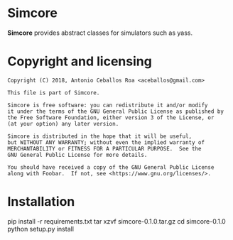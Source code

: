 # Simcore

**Simcore** provides abstract classes for simulators such as yass.

# Copyright and licensing

    Copyright (C) 2018, Antonio Ceballos Roa <aceballos@gmail.com>

    This file is part of Simcore.

    Simcore is free software: you can redistribute it and/or modify
    it under the terms of the GNU General Public License as published by
    the Free Software Foundation, either version 3 of the License, or
    (at your option) any later version.

    Simcore is distributed in the hope that it will be useful,
    but WITHOUT ANY WARRANTY; without even the implied warranty of
    MERCHANTABILITY or FITNESS FOR A PARTICULAR PURPOSE.  See the
    GNU General Public License for more details.

    You should have received a copy of the GNU General Public License
    along with Foobar.  If not, see <https://www.gnu.org/licenses/>.

# Installation

pip install -r requirements.txt
tar xzvf simcore-0.1.0.tar.gz
cd simcore-0.1.0
python setup.py install
